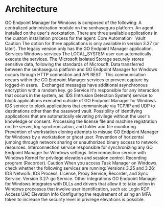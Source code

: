 # Architecture 

GO Endpoint Manager for Windows is composed of the following:
A centralized administration module on the senhasegura platform.
An agent installed on the user's workstation.
There are three available applications in the custom installation process for the agent:
Core
Automation
 
Vault
Caution
The option for three applications is only available in version 3.27 (or later). The legacy version only has the GO Endpoint Manager application.
Services
Windows services
The 
LOCAL_SYSTEM
 user can automatically execute the services.
The 
Microsoft Isolated Storage
 securely stores sensitive data, following the standards of Microsoft.
Data transferred between the senhasegura platform and GO Endpoint Manager for Windows occurs through 
HTTP
 connection and 
API REST
. This communication occurs within the GO Endpoint Manager services to prevent capture by logged-in users.  
Exchanged messages have additional asynchronous encryption with a random key.
go Service
It's responsible for any interaction that occurs in the system, as:
IDS (Intrusion Detection System) service to block applications executed outside of GO Endpoint Manager for Windows.
IDS service to block applications that communicate via TCP/IP and UDP to destinations other than the password vault.
Possibility of identifying applications that are automatically elevating privilege without the user's knowledge or consent.
Processing the license file and machine registration on the server, log synchronization, and folder and file monitoring.
Prevention of workstation cloning attempts to misuse GO Endpoint Manager for Windows by a workstation or ghost user.
Prevention of horizontal jumping through network sharing or unauthorized binary access to network resources.
Interconnection service responsible for synchronizing any GO Endpoint Manager for Windows settings.
Interconnection service with Windows Kernel for privilege elevation and session control.
Recording program (Recorder).
Caution
When you access 
Task Manager
 on Windows, check whether the following services are running:
Versions 3.25 and 3.26:
 IDS Network, IDS Process, License, Proxy Service, Recorder, and Sync Service.
Version 3.27:
 go Service.
Other integrations
GO Endpoint Manager for Windows integrates with DLLs and drivers that allow it to take action in Windows processes that involve user identification, such as:
Login
RDP Access
UAC Elevation
Info
Configuring the requirement of using an MFA token to increase the security level in privilege elevations is possible.